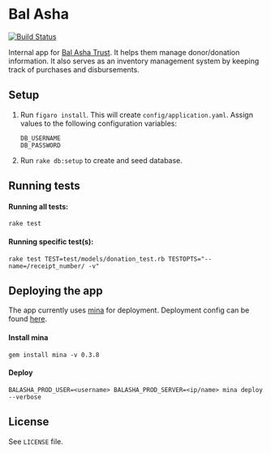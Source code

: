 # Bal Asha

[![Build Status](https://travis-ci.org/nitishparkar/bal-asha.svg?branch=master)](https://travis-ci.org/nitishparkar/bal-asha)

Internal app for [Bal Asha Trust](http://balashatrust.org/). It helps them manage donor/donation information. It also serves as an inventory management system by keeping track of purchases and disbursements.


## Setup

1.  Run `figaro install`. This will create `config/application.yaml`.
    Assign values to the following configuration variables:

    ```
    DB_USERNAME
    DB_PASSWORD
    ```

2.  Run `rake db:setup` to create and seed database.

## Running tests

#### Running all tests:
```
rake test
```

#### Running specific test(s):
```
rake test TEST=test/models/donation_test.rb TESTOPTS="--name=/receipt_number/ -v"
```

## Deploying the app

The app currently uses [mina](http://nadarei.co/mina/) for deployment. Deployment config can be found [here](https://github.com/nitishparkar/bal-asha/blob/master/config/deploy.rb).

#### Install mina
```
gem install mina -v 0.3.8
```

#### Deploy
```
BALASHA_PROD_USER=<username> BALASHA_PROD_SERVER=<ip/name> mina deploy --verbose
```

## License

See `LICENSE` file.
